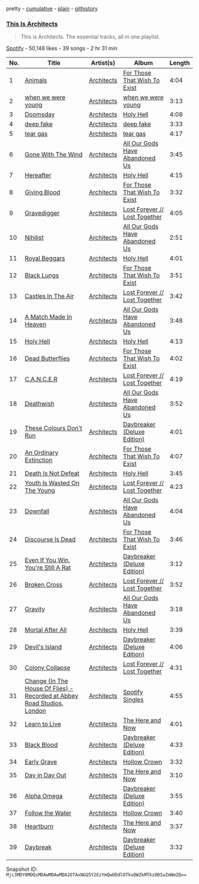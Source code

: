 pretty - [cumulative](/playlists/cumulative/37i9dQZF1DZ06evO2kuq2c.md) - [plain](/playlists/plain/37i9dQZF1DZ06evO2kuq2c) - [githistory](https://github.githistory.xyz/mackorone/spotify-playlist-archive/blob/main/playlists/plain/37i9dQZF1DZ06evO2kuq2c)

### [This Is Architects](https://open.spotify.com/playlist/37i9dQZF1DZ06evO2kuq2c)

> This is Architects\. The essential tracks, all in one playlist.

[Spotify](https://open.spotify.com/user/spotify) - 50,148 likes - 39 songs - 2 hr 31 min

| No. | Title | Artist(s) | Album | Length |
|---|---|---|---|---|
| 1 | [Animals](https://open.spotify.com/track/5ofoB8PFmocBXFBEWVb6Vz) | [Architects](https://open.spotify.com/artist/3ZztVuWxHzNpl0THurTFCv) | [For Those That Wish To Exist](https://open.spotify.com/album/7qemUq4n71awwVPOaX7jw4) | 4:04 |
| 2 | [when we were young](https://open.spotify.com/track/5wTfzzRW8ddRdgW2kASbox) | [Architects](https://open.spotify.com/artist/3ZztVuWxHzNpl0THurTFCv) | [when we were young](https://open.spotify.com/album/2ZGOqvkbQFLEayRqXxGjc9) | 3:13 |
| 3 | [Doomsday](https://open.spotify.com/track/75R95k0ICuZBFVEjBauOtt) | [Architects](https://open.spotify.com/artist/3ZztVuWxHzNpl0THurTFCv) | [Holy Hell](https://open.spotify.com/album/3gh9LlHXtUEPkqsWj60Qy7) | 4:08 |
| 4 | [deep fake](https://open.spotify.com/track/1I3EjtaIQz2zzDE1aeiUEz) | [Architects](https://open.spotify.com/artist/3ZztVuWxHzNpl0THurTFCv) | [deep fake](https://open.spotify.com/album/4JwL8PccOelOQpqspai7uF) | 3:33 |
| 5 | [tear gas](https://open.spotify.com/track/2PIMvIwLS16zr5EBYss3pF) | [Architects](https://open.spotify.com/artist/3ZztVuWxHzNpl0THurTFCv) | [tear gas](https://open.spotify.com/album/7asPDnAVvFjretbhS9kXaL) | 4:17 |
| 6 | [Gone With The Wind](https://open.spotify.com/track/6w9PFIfsLZvzo09nfmqjxQ) | [Architects](https://open.spotify.com/artist/3ZztVuWxHzNpl0THurTFCv) | [All Our Gods Have Abandoned Us](https://open.spotify.com/album/2NJMu78M8xVy2NAxicD1so) | 3:45 |
| 7 | [Hereafter](https://open.spotify.com/track/3VGheGbJrEnGvwteXNBDNt) | [Architects](https://open.spotify.com/artist/3ZztVuWxHzNpl0THurTFCv) | [Holy Hell](https://open.spotify.com/album/3gh9LlHXtUEPkqsWj60Qy7) | 4:15 |
| 8 | [Giving Blood](https://open.spotify.com/track/5OVb8VkoO9ZYG64ngOPZpW) | [Architects](https://open.spotify.com/artist/3ZztVuWxHzNpl0THurTFCv) | [For Those That Wish To Exist](https://open.spotify.com/album/7qemUq4n71awwVPOaX7jw4) | 3:32 |
| 9 | [Gravedigger](https://open.spotify.com/track/6n5njQ1hPrRVjBtlYNQtgu) | [Architects](https://open.spotify.com/artist/3ZztVuWxHzNpl0THurTFCv) | [Lost Forever // Lost Together](https://open.spotify.com/album/1j8JsxOsu9e0ChyFO5KOpc) | 4:05 |
| 10 | [Nihilist](https://open.spotify.com/track/0LnNkDzIGaYKCvGbe5N9Wo) | [Architects](https://open.spotify.com/artist/3ZztVuWxHzNpl0THurTFCv) | [All Our Gods Have Abandoned Us](https://open.spotify.com/album/2NJMu78M8xVy2NAxicD1so) | 2:51 |
| 11 | [Royal Beggars](https://open.spotify.com/track/50xyeJL2Hs9FDgtI1ROeB0) | [Architects](https://open.spotify.com/artist/3ZztVuWxHzNpl0THurTFCv) | [Holy Hell](https://open.spotify.com/album/3gh9LlHXtUEPkqsWj60Qy7) | 4:01 |
| 12 | [Black Lungs](https://open.spotify.com/track/06BRkkaJsqM9i6VZKDvUlK) | [Architects](https://open.spotify.com/artist/3ZztVuWxHzNpl0THurTFCv) | [For Those That Wish To Exist](https://open.spotify.com/album/7qemUq4n71awwVPOaX7jw4) | 3:51 |
| 13 | [Castles In The Air](https://open.spotify.com/track/1UNG4xf1SxhDE62c8vPCwR) | [Architects](https://open.spotify.com/artist/3ZztVuWxHzNpl0THurTFCv) | [Lost Forever // Lost Together](https://open.spotify.com/album/1j8JsxOsu9e0ChyFO5KOpc) | 3:42 |
| 14 | [A Match Made In Heaven](https://open.spotify.com/track/5QDDmrz819WmzBeQHZNhor) | [Architects](https://open.spotify.com/artist/3ZztVuWxHzNpl0THurTFCv) | [All Our Gods Have Abandoned Us](https://open.spotify.com/album/2NJMu78M8xVy2NAxicD1so) | 3:48 |
| 15 | [Holy Hell](https://open.spotify.com/track/7z3Q4j4HJDSOZtbR5rbYdG) | [Architects](https://open.spotify.com/artist/3ZztVuWxHzNpl0THurTFCv) | [Holy Hell](https://open.spotify.com/album/3gh9LlHXtUEPkqsWj60Qy7) | 4:13 |
| 16 | [Dead Butterflies](https://open.spotify.com/track/2XdcUAsMCuNMaWLmXIhdjW) | [Architects](https://open.spotify.com/artist/3ZztVuWxHzNpl0THurTFCv) | [For Those That Wish To Exist](https://open.spotify.com/album/7qemUq4n71awwVPOaX7jw4) | 4:02 |
| 17 | [C.A.N.C.E.R](https://open.spotify.com/track/0MyPqVDidAoYEpmGl5VHGW) | [Architects](https://open.spotify.com/artist/3ZztVuWxHzNpl0THurTFCv) | [Lost Forever // Lost Together](https://open.spotify.com/album/1j8JsxOsu9e0ChyFO5KOpc) | 4:19 |
| 18 | [Deathwish](https://open.spotify.com/track/0yu9zBW2iUBUodH8Rad5Tz) | [Architects](https://open.spotify.com/artist/3ZztVuWxHzNpl0THurTFCv) | [All Our Gods Have Abandoned Us](https://open.spotify.com/album/2NJMu78M8xVy2NAxicD1so) | 3:52 |
| 19 | [These Colours Don't Run](https://open.spotify.com/track/564qvXssjJM1BkMm4FgPzA) | [Architects](https://open.spotify.com/artist/3ZztVuWxHzNpl0THurTFCv) | [Daybreaker \(Deluxe Edition\)](https://open.spotify.com/album/6rvoCczjq9prDGSoxQr1Xq) | 4:01 |
| 20 | [An Ordinary Extinction](https://open.spotify.com/track/1a3ght71qSYa6wBFmmmTE2) | [Architects](https://open.spotify.com/artist/3ZztVuWxHzNpl0THurTFCv) | [For Those That Wish To Exist](https://open.spotify.com/album/7qemUq4n71awwVPOaX7jw4) | 4:07 |
| 21 | [Death Is Not Defeat](https://open.spotify.com/track/7xpfgUe2sxoBx7CFygbTPg) | [Architects](https://open.spotify.com/artist/3ZztVuWxHzNpl0THurTFCv) | [Holy Hell](https://open.spotify.com/album/3gh9LlHXtUEPkqsWj60Qy7) | 3:45 |
| 22 | [Youth Is Wasted On The Young](https://open.spotify.com/track/1tEV2ayPBqNLBkZxjLGRDE) | [Architects](https://open.spotify.com/artist/3ZztVuWxHzNpl0THurTFCv) | [Lost Forever // Lost Together](https://open.spotify.com/album/1j8JsxOsu9e0ChyFO5KOpc) | 4:23 |
| 23 | [Downfall](https://open.spotify.com/track/00qcVGqRxXM74x98mB6VXy) | [Architects](https://open.spotify.com/artist/3ZztVuWxHzNpl0THurTFCv) | [All Our Gods Have Abandoned Us](https://open.spotify.com/album/2NJMu78M8xVy2NAxicD1so) | 4:04 |
| 24 | [Discourse Is Dead](https://open.spotify.com/track/3XFqW9PbzMBy6wV06egJQ2) | [Architects](https://open.spotify.com/artist/3ZztVuWxHzNpl0THurTFCv) | [For Those That Wish To Exist](https://open.spotify.com/album/7qemUq4n71awwVPOaX7jw4) | 3:46 |
| 25 | [Even If You Win, You're Still A Rat](https://open.spotify.com/track/1YSmJJ1RRy9pOGgZHwyvhW) | [Architects](https://open.spotify.com/artist/3ZztVuWxHzNpl0THurTFCv) | [Daybreaker \(Deluxe Edition\)](https://open.spotify.com/album/6rvoCczjq9prDGSoxQr1Xq) | 3:12 |
| 26 | [Broken Cross](https://open.spotify.com/track/4b7oCl6v6kyH10igobXEuy) | [Architects](https://open.spotify.com/artist/3ZztVuWxHzNpl0THurTFCv) | [Lost Forever // Lost Together](https://open.spotify.com/album/1j8JsxOsu9e0ChyFO5KOpc) | 3:52 |
| 27 | [Gravity](https://open.spotify.com/track/2oawNCxcTGKXlCtO6qSbdg) | [Architects](https://open.spotify.com/artist/3ZztVuWxHzNpl0THurTFCv) | [All Our Gods Have Abandoned Us](https://open.spotify.com/album/2NJMu78M8xVy2NAxicD1so) | 3:18 |
| 28 | [Mortal After All](https://open.spotify.com/track/1rMGbnh7zWGs8ME0mbuVai) | [Architects](https://open.spotify.com/artist/3ZztVuWxHzNpl0THurTFCv) | [Holy Hell](https://open.spotify.com/album/3gh9LlHXtUEPkqsWj60Qy7) | 3:39 |
| 29 | [Devil's Island](https://open.spotify.com/track/7E72zJebtIL3QHjXZOBk3d) | [Architects](https://open.spotify.com/artist/3ZztVuWxHzNpl0THurTFCv) | [Daybreaker \(Deluxe Edition\)](https://open.spotify.com/album/6rvoCczjq9prDGSoxQr1Xq) | 4:06 |
| 30 | [Colony Collapse](https://open.spotify.com/track/3nRmk2LJq3bTacynhGmAUW) | [Architects](https://open.spotify.com/artist/3ZztVuWxHzNpl0THurTFCv) | [Lost Forever // Lost Together](https://open.spotify.com/album/1j8JsxOsu9e0ChyFO5KOpc) | 4:31 |
| 31 | [Change \(In The House Of Flies\) \- Recorded at Abbey Road Studios, London](https://open.spotify.com/track/0DFMMdvzwHhvTXVQs26mA0) | [Architects](https://open.spotify.com/artist/3ZztVuWxHzNpl0THurTFCv) | [Spotify Singles](https://open.spotify.com/album/2jPjaTdyhWQ3dEa7NQXJui) | 4:55 |
| 32 | [Learn to Live](https://open.spotify.com/track/65a0TZb4oPjLeeuD1BAK1L) | [Architects](https://open.spotify.com/artist/3ZztVuWxHzNpl0THurTFCv) | [The Here and Now](https://open.spotify.com/album/7EiIIwSiYBkaq741bL6Se3) | 4:01 |
| 33 | [Black Blood](https://open.spotify.com/track/3zW2l6tss1kIZDj73CtJx6) | [Architects](https://open.spotify.com/artist/3ZztVuWxHzNpl0THurTFCv) | [Daybreaker \(Deluxe Edition\)](https://open.spotify.com/album/6rvoCczjq9prDGSoxQr1Xq) | 4:33 |
| 34 | [Early Grave](https://open.spotify.com/track/4soE6F9djLRl3OwQyKd3p2) | [Architects](https://open.spotify.com/artist/3ZztVuWxHzNpl0THurTFCv) | [Hollow Crown](https://open.spotify.com/album/168nXS5Ri1MIdQh9NIECnz) | 3:32 |
| 35 | [Day in Day Out](https://open.spotify.com/track/53GxYXHHRJG6Sj6U74mJ8H) | [Architects](https://open.spotify.com/artist/3ZztVuWxHzNpl0THurTFCv) | [The Here and Now](https://open.spotify.com/album/7EiIIwSiYBkaq741bL6Se3) | 3:10 |
| 36 | [Alpha Omega](https://open.spotify.com/track/4Upj7Dz6tu1HBeIZfziOlE) | [Architects](https://open.spotify.com/artist/3ZztVuWxHzNpl0THurTFCv) | [Daybreaker \(Deluxe Edition\)](https://open.spotify.com/album/6rvoCczjq9prDGSoxQr1Xq) | 3:55 |
| 37 | [Follow the Water](https://open.spotify.com/track/4rN2FZNAj7u9r2PqL8u2js) | [Architects](https://open.spotify.com/artist/3ZztVuWxHzNpl0THurTFCv) | [Hollow Crown](https://open.spotify.com/album/168nXS5Ri1MIdQh9NIECnz) | 3:40 |
| 38 | [Heartburn](https://open.spotify.com/track/7zWpt2cSbTHyjTdWY805Vz) | [Architects](https://open.spotify.com/artist/3ZztVuWxHzNpl0THurTFCv) | [The Here and Now](https://open.spotify.com/album/7EiIIwSiYBkaq741bL6Se3) | 3:37 |
| 39 | [Daybreak](https://open.spotify.com/track/1ARkHSVKsDO1RWu2vedbpm) | [Architects](https://open.spotify.com/artist/3ZztVuWxHzNpl0THurTFCv) | [Daybreaker \(Deluxe Edition\)](https://open.spotify.com/album/6rvoCczjq9prDGSoxQr1Xq) | 3:32 |

Snapshot ID: `Mjc3MDY0MDQsMDAwMDAwMDA2OTAxNGQ5Y2EzYmQwODdlOTkxOWZkMTkzODIwZmNmZQ==`
